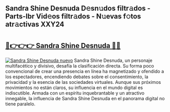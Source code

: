 ## Sandra Shine Desnuda D𝚎sn𝚞dos filtr𝚊dos - Parts-lbr Vid𝚎os filtr𝚊dos - N𝚞evas f𝚘tos atr𝚊ctivas XXY24

# <h2><a href="http://mbaq8i.tromn.icu/?c=Sandra+Shine+Desnuda">🔗👉👉👉 Sandra Shine Desnuda 🔗🔗</a></h2>

[![Sandra Shine Desnuda nuevo](https://i.imgur.com/pEAQMta.gif)](http://mbaq8i.tromn.icu/?c=Sandra+Shine+Desnuda)
Sandra Shine Desnuda, un personaje multifacético y divisivo, desafía la clasificación directa. Su forma poco convencional de crear una presencia en línea ha magnetizado y ofendido a los espectadores, encendiendo debates sobre el consentimiento, la privacidad y la esencia de las sociedades virtuales. Aunque sus próximos movimientos no están claros, su influencia en el mundo digital es indiscutible. Armada con un espíritu inquebrantable y un atractivo innegable, la influencia de Sandra Shine Desnuda en el panorama digital no tiene paralelo.
